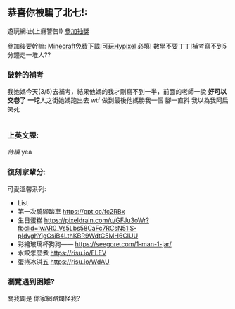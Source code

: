 ## 恭喜你被騙了北七!:

遊玩網址(上癮警告!) [參加抽獎](https://www.dcjh.tn.edu.tw/)

參加後要幹嘛: [Minecraft免費下載!可玩Hypixel](https://www.minecraft.net/zh-hant/free-trial/) 必填! 數學不要丁丁!補考寫不到5分鐘走一堆人??

### 破幹的補考
我她媽今天(3/5)去補考，結果他媽的我才剛寫不到一半，前面的老師一說 **好可以交卷了** **一坨**人之街她媽跑出去 wtf 做到最後他媽勝我一個 腳一直抖 我以為我阿扁 笑死

```1+1 =2 WHY:?
```
### 上英文課:
_待續_ yea

### 復刻家輩分:

可愛溫馨系列:
- List
- 第一次騎腳踏車 https://ppt.cc/fc2RBx
- 生日蛋糕 https://pixeldrain.com/u/GFJu3oWr?fbclid=IwAR0_Vs5Lbs58CaFc7RCsN51lS-pIdvghYigGsiB4LthKBR9WdtC5MH6CIUU
- 彩繪玻璃杯狗狗—— https://seegore.com/1-man-1-jar/
- 水餃怎麼煮 https://risu.io/FLEV
- 蛋捲冰淇五 https://risu.io/WdAU

### 瀏覽遇到困難?
 關我闢是 你家網路爛怪我?
